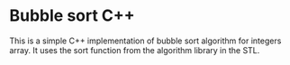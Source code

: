 # Bubble sort C++

This is a simple C++ implementation of bubble sort algorithm for integers array.
It uses the sort function from the algorithm library in the STL.
